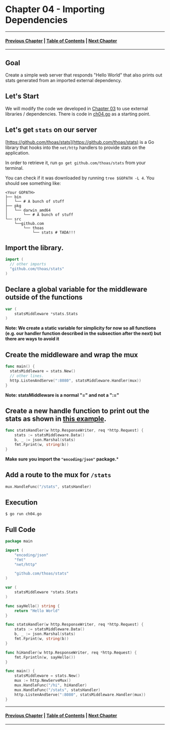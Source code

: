 # Chapter 04 - Importing Dependencies

---
#### [Previous Chapter](../ch03/README.md) | [Table of Contents](../README.md) | [Next Chapter](../ch05/README.md)
---

## Goal

Create a simple web server that responds "Hello World" that also prints out stats generated from an imported external dependency.


## Let's Start

We will modify the code we developed in [Chapter 03](../ch03/README.md) to use external libraries / dependencies. There is code in [ch04.go](ch04.go) as a starting point.

## Let's get `stats` on our server

[https://github.com/thoas/stats](https://github.com/thoas/stats) is a Go library that hooks into the `net/http` handlers to provide stats on the application.

In order to retrieve it, run `go get github.com/thoas/stats` from your terminal.

You can check if it was downloaded by running `tree $GOPATH -L 4`. You should see something like:

```
<Your GOPATH>
├── bin
│   └── # A bunch of stuff
├── pkg
│   └── darwin_amd64
│       └── # A bunch of stuff
└── src
    └──github.com
        └── thoas
            └── stats # TADA!!!
```

## Import the library.

```go
import (
  // other imports
  "github.com/thoas/stats"
)
```

## Declare a global variable for the middleware outside of the functions

```go
var (
	statsMiddleware *stats.Stats
)
```

**Note: We create a static variable for simplicity for now so all functions (e.g. our handler function described in the subsection after the next) but there are ways to avoid it**

## Create the middleware and wrap the mux
```go
func main() {
  statsMiddleware = stats.New()
  // other lines.
  http.ListenAndServe(":8080", statsMiddleware.Handler(mux))
}
```

**Note: statsMiddleware is a normal "=" and not a ":="**

## Create a new handle function to print out the stats as shown in [this example](https://github.com/thoas/stats/blob/master/examples/negroni/server.go#L24).
```go
func statsHandler(w http.ResponseWriter, req *http.Request) {
	stats := statsMiddleware.Data()
	b, _ := json.Marshal(stats)
	fmt.Fprint(w, string(b))
}
```

**Make sure you import the `"encoding/json"` package.***

## Add a route to the mux for `/stats`
```go
mux.HandleFunc("/stats", statsHandler)
```


## Execution

`$ go run ch04.go`

## Full Code

```go
package main

import (
	"encoding/json"
	"fmt"
	"net/http"

	"github.com/thoas/stats"
)

var (
	statsMiddleware *stats.Stats
)

func sayHello() string {
	return "Hello World"
}

func statsHandler(w http.ResponseWriter, req *http.Request) {
	stats := statsMiddleware.Data()
	b, _ := json.Marshal(stats)
	fmt.Fprint(w, string(b))
}

func hiHandler(w http.ResponseWriter, req *http.Request) {
	fmt.Fprintln(w, sayHello())
}

func main() {
	statsMiddleware = stats.New()
	mux := http.NewServeMux()
	mux.HandleFunc("/hi", hiHandler)
	mux.HandleFunc("/stats", statsHandler)
	http.ListenAndServe(":8080", statsMiddleware.Handler(mux))
}
```

---
#### [Previous Chapter](../ch03/README.md) | [Table of Contents](../README.md) | [Next Chapter](../ch05/README.md)
---

